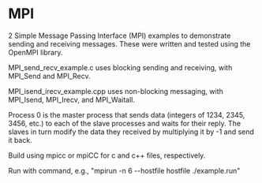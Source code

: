 # MPI
2 Simple Message Passing Interface (MPI) examples to demonstrate sending and receiving messages. These were written and tested using the OpenMPI library.

MPI_send_recv_example.c uses blocking sending and receiving, with MPI_Send and MPI_Recv.

MPI_isend_irecv_example.cpp uses non-blocking messaging, with MPI_Isend, MPI_Irecv, and MPI_Waitall.

Process 0 is the master process that sends data (integers of 1234, 2345, 3456, etc.) to each of the slave processes and waits for their reply. The slaves in turn modify the data they received by multiplying it by -1 and send it back.


Build using mpicc or mpiCC for c and c++ files, respectively.

Run with command, e.g., "mpirun -n 6 --hostfile hostfile ./example.run"
